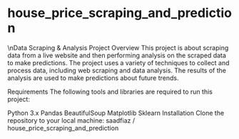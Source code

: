 # house_price_scraping_and_prediction
\nData Scraping & Analysis Project
Overview
This project is about scraping data from a live website and then performing analysis on the scraped data to make predictions. The project uses a variety of techniques to collect and process data, including web scraping and data analysis. The results of the analysis are used to make predictions about future trends.

Requirements
The following tools and libraries are required to run this project:

Python 3.x
Pandas
BeautifulSoup
Matplotlib
Sklearn
Installation
Clone the repository to your local machine:
saadfiaz
/
house_price_scraping_and_prediction
